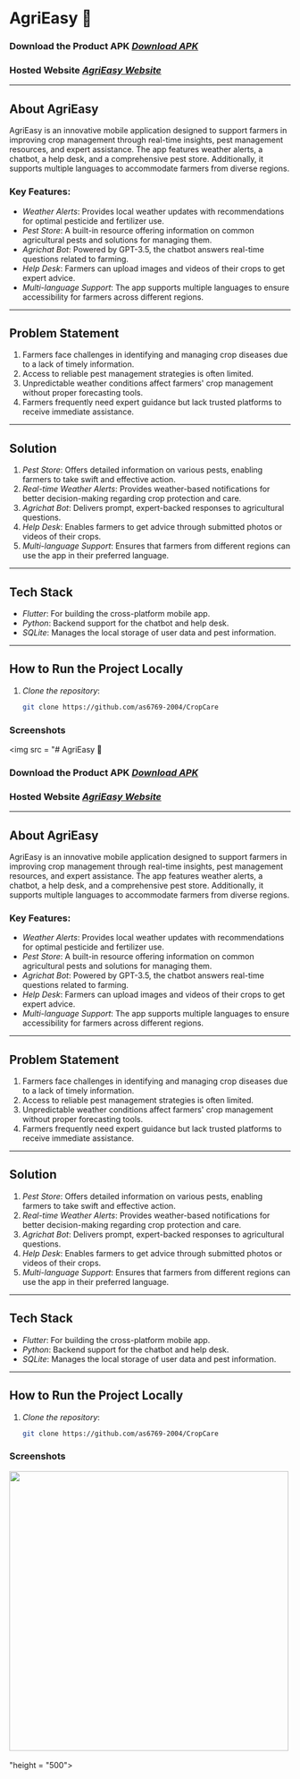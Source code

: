 # AgriEasy 🌿

### Download the Product APK *[Download APK](https://drive.google.com/file/d/1bfQmXp1_atfekfN6aJXCL4UefbwuQDZY/view?usp=drive_link)*  
### Hosted Website *[AgriEasy Website](https://quantathon-o.devfolio.co/)*

---

## About AgriEasy
AgriEasy is an innovative mobile application designed to support farmers in improving crop management through real-time insights, pest management resources, and expert assistance. The app features weather alerts, a chatbot, a help desk, and a comprehensive pest store. Additionally, it supports multiple languages to accommodate farmers from diverse regions.

### Key Features:
- *Weather Alerts*: Provides local weather updates with recommendations for optimal pesticide and fertilizer use.
- *Pest Store*: A built-in resource offering information on common agricultural pests and solutions for managing them.
- *Agrichat Bot*: Powered by GPT-3.5, the chatbot answers real-time questions related to farming.
- *Help Desk*: Farmers can upload images and videos of their crops to get expert advice.
- *Multi-language Support*: The app supports multiple languages to ensure accessibility for farmers across different regions.

---

## Problem Statement
1. Farmers face challenges in identifying and managing crop diseases due to a lack of timely information.
2. Access to reliable pest management strategies is often limited.
3. Unpredictable weather conditions affect farmers' crop management without proper forecasting tools.
4. Farmers frequently need expert guidance but lack trusted platforms to receive immediate assistance.

---

## Solution
1. *Pest Store*: Offers detailed information on various pests, enabling farmers to take swift and effective action.
2. *Real-time Weather Alerts*: Provides weather-based notifications for better decision-making regarding crop protection and care.
3. *Agrichat Bot*: Delivers prompt, expert-backed responses to agricultural questions.
4. *Help Desk*: Enables farmers to get advice through submitted photos or videos of their crops.
5. *Multi-language Support*: Ensures that farmers from different regions can use the app in their preferred language.

---

## Tech Stack
- *Flutter*: For building the cross-platform mobile app.
- *Python*: Backend support for the chatbot and help desk.
- *SQLite*: Manages the local storage of user data and pest information.

---

## How to Run the Project Locally

1. *Clone the repository*:
   ```bash
   git clone https://github.com/as6769-2004/CropCare

### Screenshots

<img src = "# AgriEasy 🌿

### Download the Product APK *[Download APK](https://drive.google.com/file/d/1bfQmXp1_atfekfN6aJXCL4UefbwuQDZY/view?usp=drive_link)*  
### Hosted Website *[AgriEasy Website](https://quantathon-o.devfolio.co/)*

---

## About AgriEasy
AgriEasy is an innovative mobile application designed to support farmers in improving crop management through real-time insights, pest management resources, and expert assistance. The app features weather alerts, a chatbot, a help desk, and a comprehensive pest store. Additionally, it supports multiple languages to accommodate farmers from diverse regions.

### Key Features:
- *Weather Alerts*: Provides local weather updates with recommendations for optimal pesticide and fertilizer use.
- *Pest Store*: A built-in resource offering information on common agricultural pests and solutions for managing them.
- *Agrichat Bot*: Powered by GPT-3.5, the chatbot answers real-time questions related to farming.
- *Help Desk*: Farmers can upload images and videos of their crops to get expert advice.
- *Multi-language Support*: The app supports multiple languages to ensure accessibility for farmers across different regions.

---

## Problem Statement
1. Farmers face challenges in identifying and managing crop diseases due to a lack of timely information.
2. Access to reliable pest management strategies is often limited.
3. Unpredictable weather conditions affect farmers' crop management without proper forecasting tools.
4. Farmers frequently need expert guidance but lack trusted platforms to receive immediate assistance.

---

## Solution
1. *Pest Store*: Offers detailed information on various pests, enabling farmers to take swift and effective action.
2. *Real-time Weather Alerts*: Provides weather-based notifications for better decision-making regarding crop protection and care.
3. *Agrichat Bot*: Delivers prompt, expert-backed responses to agricultural questions.
4. *Help Desk*: Enables farmers to get advice through submitted photos or videos of their crops.
5. *Multi-language Support*: Ensures that farmers from different regions can use the app in their preferred language.

---

## Tech Stack
- *Flutter*: For building the cross-platform mobile app.
- *Python*: Backend support for the chatbot and help desk.
- *SQLite*: Manages the local storage of user data and pest information.

---

## How to Run the Project Locally

1. *Clone the repository*:
   ```bash
   git clone https://github.com/as6769-2004/CropCare

### Screenshots

<img src = "https://github.com/as6769-2004/CropCare/blob/main/Screenshots/Homepage.jpg" height = "500">&nbsp;

   "height = "500">&nbsp;

   

